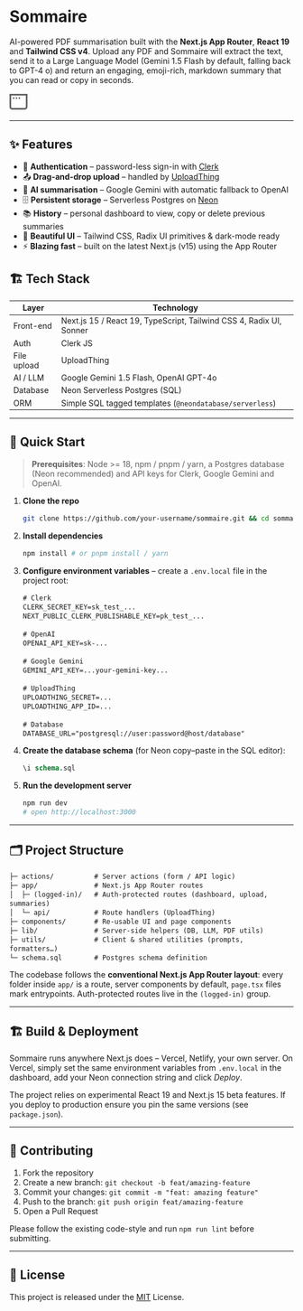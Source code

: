 # Sommaire

AI-powered PDF summarisation built with the **Next.js App Router**, **React 19** and **Tailwind CSS v4**. Upload any PDF and Sommaire will extract the text, send it to a Large Language Model (Gemini 1.5 Flash by default, falling back to GPT-4 o) and return an engaging, emoji-rich, markdown summary that you can read or copy in seconds.

![Sommaire hero screenshot](./public/window.svg)

---

## ✨ Features

-   🔐 **Authentication** – password-less sign-in with [Clerk](https://clerk.com)
-   📤 **Drag-and-drop upload** – handled by [UploadThing](https://uploadthing.com)
-   🧠 **AI summarisation** – Google Gemini with automatic fallback to OpenAI
-   🗄️ **Persistent storage** – Serverless Postgres on [Neon](https://neon.tech)
-   📚 **History** – personal dashboard to view, copy or delete previous summaries
-   🎨 **Beautiful UI** – Tailwind CSS, Radix UI primitives & dark-mode ready
-   ⚡ **Blazing fast** – built on the latest Next.js (v15) using the App Router

## 🏗️ Tech Stack

| Layer       | Technology                                                          |
| ----------- | ------------------------------------------------------------------- |
| Front-end   | Next.js 15 / React 19, TypeScript, Tailwind CSS 4, Radix UI, Sonner |
| Auth        | Clerk JS                                                            |
| File upload | UploadThing                                                         |
| AI / LLM    | Google Gemini 1.5 Flash, OpenAI GPT-4o                              |
| Database    | Neon Serverless Postgres (SQL)                                      |
| ORM         | Simple SQL tagged templates (`@neondatabase/serverless`)            |

---

## 🚀 Quick Start

> **Prerequisites**: Node >= 18, npm / pnpm / yarn, a Postgres database (Neon recommended) and API keys for Clerk, Google Gemini and OpenAI.

1. **Clone the repo**
    ```bash
    git clone https://github.com/your-username/sommaire.git && cd sommaire
    ```
2. **Install dependencies**
    ```bash
    npm install # or pnpm install / yarn
    ```
3. **Configure environment variables** – create a `.env.local` file in the project root:

    ```env
    # Clerk
    CLERK_SECRET_KEY=sk_test_...
    NEXT_PUBLIC_CLERK_PUBLISHABLE_KEY=pk_test_...

    # OpenAI
    OPENAI_API_KEY=sk-...

    # Google Gemini
    GEMINI_API_KEY=...your-gemini-key...

    # UploadThing
    UPLOADTHING_SECRET=...
    UPLOADTHING_APP_ID=...

    # Database
    DATABASE_URL="postgresql://user:password@host/database"
    ```

4. **Create the database schema** (for Neon copy–paste in the SQL editor):
    ```sql
    \i schema.sql
    ```
5. **Run the development server**
    ```bash
    npm run dev
    # open http://localhost:3000
    ```

---

## 🗂️ Project Structure

```
├─ actions/          # Server actions (form / API logic)
├─ app/              # Next.js App Router routes
│  ├─ (logged-in)/   # Auth-protected routes (dashboard, upload, summaries)
│  └─ api/           # Route handlers (UploadThing)
├─ components/       # Re-usable UI and page components
├─ lib/              # Server-side helpers (DB, LLM, PDF utils)
├─ utils/            # Client & shared utilities (prompts, formatters…)
└─ schema.sql        # Postgres schema definition
```

The codebase follows the **conventional Next.js App Router layout**: every folder inside `app/` is a route, server components by default, `page.tsx` files mark entrypoints. Auth-protected routes live in the `(logged-in)` group.

---

## 🏗️ Build & Deployment

Sommaire runs anywhere Next.js does – Vercel, Netlify, your own server. On Vercel, simply set the same environment variables from `.env.local` in the dashboard, add your Neon connection string and click _Deploy_.

The project relies on experimental React 19 and Next.js 15 beta features. If you deploy to production ensure you pin the same versions (see `package.json`).

---

## 🤝 Contributing

1. Fork the repository
2. Create a new branch: `git checkout -b feat/amazing-feature`
3. Commit your changes: `git commit -m "feat: amazing feature"`
4. Push to the branch: `git push origin feat/amazing-feature`
5. Open a Pull Request

Please follow the existing code-style and run `npm run lint` before submitting.

---

## 📄 License

This project is released under the [MIT](https://opensource.org/licenses/MIT) License.
